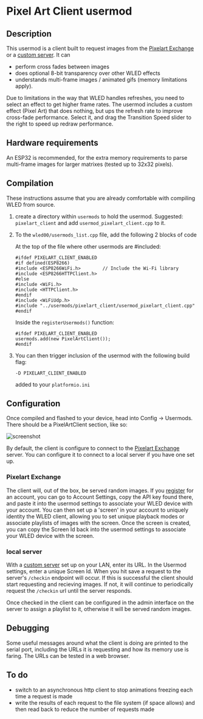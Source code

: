 # Pixel Art Client usermod

## Description
This usermod is a client built to request images from the [Pixelart Exchange](https://app.pixelart-exchange.au/) or a [custom server](https://github.com/hughc/pixel-art-server). It can
 - perform cross fades between images
 - does optional 8-bit transparency over other WLED effects
 - understands multi-frame images / animated gifs (memory limitations apply).

Due to limitations in the way that WLED handles refreshes, you need to select an effect to get higher frame rates. The usermod includes a custom effect (Pixel Art) that does nothing, but ups the refresh rate to improve cross-fade performance. Select it, and drag the Transition Speed slider to the right to speed up redraw performance.

## Hardware requirements
An ESP32 is recommended, for the extra memory requirements to parse multi-frame images for larger matrixes (tested up to 32x32 pixels).

## Compilation 

These instructions assume that you are already comfortable with compiling WLED from source.

1. create a directory within `usermods` to hold the usermod. Suggested: `pixelart_client` and add `usermod_pixelart_client.cpp` to it.

2. To the `wled00/usermods_list.cpp` file, add the following 2 blocks of code

    At the top of the file where other usermods are #included:

    ```
    #ifdef PIXELART_CLIENT_ENABLED
    #if defined(ESP8266)
    #include <ESP8266WiFi.h>        // Include the Wi-Fi library
    #include <ESP8266HTTPClient.h>
    #else
    #include <WiFi.h>
    #include <HTTPClient.h>
    #endif
    #include <WiFiUdp.h>
    #include "../usermods/pixelart_client/usermod_pixelart_client.cpp"
    #endif
    ```
    
    Inside the `registerUsermods()` function:

    ```
    #ifdef PIXELART_CLIENT_ENABLED
	usermods.add(new PixelArtClient());
    #endif
    ```

 3. You can then trigger inclusion of the usermod with the following build flag:
    ```
    -D PIXELART_CLIENT_ENABLED
    ```
    added to your `platformio.ini`

## Configuration

Once compiled and flashed to your device, head into Config -> Usermods. There should be a PixelArtClient section, like so:

![screenshot](/screenshot.png)

By default, the client is configure to connect to the [Pixelart Exchange](https://app.pixelart-exchange.au/) server. You can configure it to connect to a local server if you have one set up.

### Pixelart Exchange
The client will, out of the box, be served random images. If you [register](https://app.pixelart-exchange.au/register) for an account, you can go to Account Settings, copy the API key found there, and paste it into the usermod settings to associate your WLED device with your account. You can then set up a 'screen' in your account to uniquely identity the WLED client, allowing you to set unique playback modes or associate playlists of images with the screen. Once the screen is created, you can copy the Screen Id back into the usermod settings to associate your WLED device with the screen. 

### local server
With a [custom server](https://github.com/hughc/pixel-art-server) set up on your LAN, enter its URL. In the Usermod settings, enter a unique Screen Id. When you hit save a request to the server's `/checkin` endpoint will occur. If this is successful the client should start requesting and recieving images. If not, it will continue to periodically request the `/checkin` url until the server responds. 

Once checked in the client can be configured in the admin interface on the server to assign a playlist to it, otherwise it will be served random images.

## Debugging

Some useful messages around what the client is doing are printed to the serial port, including the URLs it is requesting and how its memory use is faring. The URLs can be tested in a web browser.

## To do

- switch to an asynchronous http client to stop animations freezing each time a request is made
- write the results of each request to the file system (if space allows) and then read back to reduce the number of requests made 